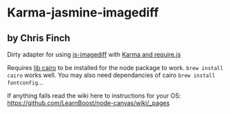 # Karma-jasmine-imagediff

## by Chris Finch

Dirty adapter for using [js-imagediff](https://github.com/HumbleSoftware/js-imagediff) with [Karma and require.js](https://npmjs.org/package/karma-requirejs)

Requires [lib cairo](https://github.com/LearnBoost/node-canvas/wiki/_pages) to be installed for the  node package to work. `brew install cairo` works well. You may also need dependancies of cairo `brew install fontconfig`...

If anything fails read the wiki here to instructions for your OS: https://github.com/LearnBoost/node-canvas/wiki/_pages
